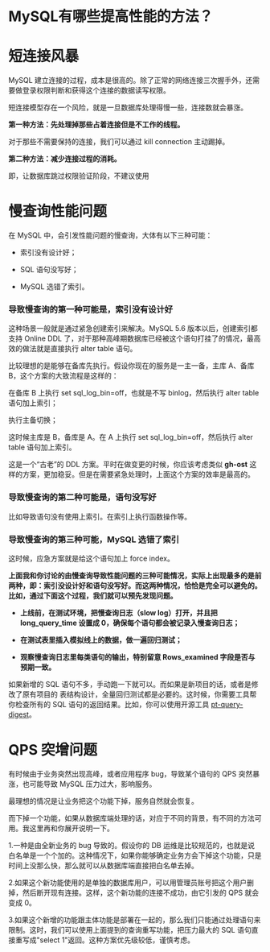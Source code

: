 # MySQL有哪些提高性能的方法？

# 短连接风暴

MySQL 建立连接的过程，成本是很高的。除了正常的网络连接三次握手外，还需要做登录权限判断和获得这个连接的数据读写权限。

短连接模型存在一个风险，就是一旦数据库处理得慢一些，连接数就会暴涨。

**第一种方法：先处理掉那些占着连接但是不工作的线程。**

对于那些不需要保持的连接，我们可以通过 kill connection 主动踢掉。

**第二种方法：减少连接过程的消耗。**

即，让数据库跳过权限验证阶段，不建议使用

# 慢查询性能问题

在 MySQL 中，会引发性能问题的慢查询，大体有以下三种可能：

- 索引没有设计好；

- SQL 语句没写好；

- MySQL 选错了索引。


### **导致慢查询的第一种可能是，索引没有设计好**

这种场景一般就是通过紧急创建索引来解决。MySQL 5.6 版本以后，创建索引都支持 Online DDL 了，对于那种高峰期数据库已经被这个语句打挂了的情况，最高效的做法就是直接执行 alter table 语句。

比较理想的是能够在备库先执行。假设你现在的服务是一主一备，主库 A、备库 B，这个方案的大致流程是这样的：

在备库 B 上执行 set sql_log_bin=off，也就是不写 binlog，然后执行 alter table 语句加上索引；

执行主备切换；

这时候主库是 B，备库是 A。在 A 上执行 set sql_log_bin=off，然后执行 alter table 语句加上索引。

这是一个“古老”的 DDL 方案。平时在做变更的时候，你应该考虑类似 **gh-ost** 这样的方案，更加稳妥。但是在需要紧急处理时，上面这个方案的效率是最高的。

### **导致慢查询的第二种可能是，语句没写好**

比如导致语句没有使用上索引。在索引上执行函数操作等。

### 导致慢查询的第三种可能，MySQL 选错了索引

这时候，应急方案就是给这个语句加上 force index。

**上面我和你讨论的由慢查询导致性能问题的三种可能情况，实际上出现最多的是前两种，即：索引没设计好和语句没写好。而这两种情况，恰恰是完全可以避免的。比如，通过下面这个过程，我们就可以预先发现问题。**

- **上线前，在测试环境，把慢查询日志（slow log）打开，并且把 long_query_time 设置成 0，确保每个语句都会被记录入慢查询日志；**

- **在测试表里插入模拟线上的数据，做一遍回归测试；**

- **观察慢查询日志里每类语句的输出，特别留意 Rows_examined 字段是否与预期一致。**


如果新增的 SQL 语句不多，手动跑一下就可以。而如果是新项目的话，或者是修改了原有项目的 表结构设计，全量回归测试都是必要的。这时候，你需要工具帮你检查所有的 SQL 语句的返回结果。比如，你可以使用开源工具 [pt-query-digest](https://www.percona.com/doc/percona-toolkit/3.0/pt-query-digest.html)。

# QPS 突增问题

有时候由于业务突然出现高峰，或者应用程序 bug，导致某个语句的 QPS 突然暴涨，也可能导致 MySQL 压力过大，影响服务。

最理想的情况是让业务把这个功能下掉，服务自然就会恢复。

而下掉一个功能，如果从数据库端处理的话，对应于不同的背景，有不同的方法可用。我这里再和你展开说明一下。

1.一种是由全新业务的 bug 导致的。假设你的 DB 运维是比较规范的，也就是说白名单是一个个加的。这种情况下，如果你能够确定业务方会下掉这个功能，只是时间上没那么快，那么就可以从数据库端直接把白名单去掉。

2.如果这个新功能使用的是单独的数据库用户，可以用管理员账号把这个用户删掉，然后断开现有连接。这样，这个新功能的连接不成功，由它引发的 QPS 就会变成 0。

3.如果这个新增的功能跟主体功能是部署在一起的，那么我们只能通过处理语句来限制。这时，我们可以使用上面提到的查询重写功能，把压力最大的 SQL 语句直接重写成"select 1"返回。这种方案优先级较低，谨慎考虑。